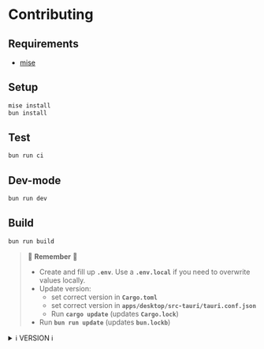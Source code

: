 # Contributing

## Requirements

- [mise][mise-url]

## Setup

```bash
mise install
bun install
```

## Test

```bash
bun run ci
```

## Dev-mode

```bash
bun run dev
```

## Build

```bash
bun run build
```

> 🚧 **Remember** 🚧
>
> - Create and fill up **`.env`**. Use a **`.env.local`** if you need to overwrite values locally.
> - Update version:
>   - set correct version in **`Cargo.toml`**
>   - set correct version in **`apps/desktop/src-tauri/tauri.conf.json`**
>   - Run **`cargo update`** (updates **`Cargo.lock`**)
> - Run **`bun run update`** (updates **`bun.lockb`**)

<details>
<summary>ℹ️ VERSION ℹ️</summary>

We convert the version into an universal version for packager/installer compatibility and uniformity.

**Tag** format: `v[0-255].[0-255].[0-255]-[alpha|beta|rc].[0-31]`

**Version** format: `[0-255].[0-255].[0-255]-[alpha|beta|rc].[0-31]`

**Universal version** format: `[0-255].[0-255].[0-65535]`

> _Universal version formula_:
>
> `major` and `minor` are untouched, `patch` and `prerelease_version` are combined into `encoded_patch`.
>
> `prerelease_code_type` = 0 (`alpha`) | 1 (`beta`) | 2 (`rc`)
>
> `encoded_patch = patch * 2048 + prerelease_type_code * 32 + parseInt(prerelease_version, 10)`

Examples:

- tag `v0.0.1-alpha.0`
  - release `ExoShell v0.0.1-alpha.0`
  - version `0.0.1-alpha.0`
  - universal version (package version) `0.0.12141`
- tag `v0.0.1`
  - release `ExoShell v0.0.1`
  - version `0.0.1`
  - universal version (package version) `0.0.2048`
- tag `v1.5.2-beta.6`
  - release `ExoShell v1.5.2-beta.6`
  - version `1.5.2-beta.6`
  - universal version (package version) `1.5.4134`

</details>

<!-- LINKS -->

[mise-url]: https://mise.jdx.dev/
